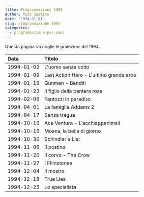 ```yaml
---
title: Programmazione 1994
author: Vito Sestito
date: '1994-01-01'
slug: programmazione-1994
categories:
  - programmazione-per-anni
---
```



Questa pagina raccoglie le proiezioni del 1994.






|Data       |Titolo                                  |
|:----------|:---------------------------------------|
|1994-01-02 |L'uomo senza volto                      |
|1994-01-09 |Last Action Hero - L'ultimo grande eroe |
|1994-01-16 |Gunmen - Banditi                        |
|1994-01-23 |Il figlio della pantera rosa            |
|1994-02-06 |Fantozzi in paradiso                    |
|1994-04-01 |La famiglia Addams 2                    |
|1994-04-17 |Senza tregua                            |
|1994-10-16 |Ace Ventura - L'acchiappanimali         |
|1994-10-16 |Moana, la bella di giorno               |
|1994-10-30 |Schindler's List                        |
|1994-11-06 |Il postino                              |
|1994-11-20 |Il corvo - The Crow                     |
|1994-11-27 |I Flintstones                           |
|1994-12-04 |Il mostro                               |
|1994-12-18 |True Lies                               |
|1994-12-25 |Lo specialista                          |

